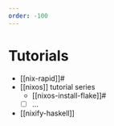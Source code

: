 ```yaml
---
order: -100
---
```


# Tutorials

- [[nix-rapid]]#
- [[nixos]] tutorial series
  - [[nixos-install-flake]]#
  - [ ] ...
- [[nixify-haskell]]

